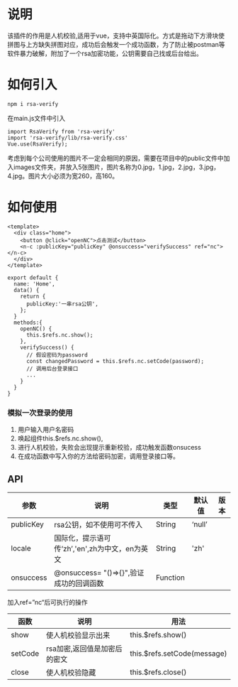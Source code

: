 # 说明

该插件的作用是人机校验,适用于vue，支持中英国际化。方式是拖动下方滑块使拼图与上方缺失拼图对应，成功后会触发一个成功函数，为了防止被postman等软件暴力破解，附加了一个rsa加密功能，公钥需要自己找或后台给出。

# 如何引入

```
npm i rsa-verify
```

在main.js文件中引入

```
import RsaVerify from 'rsa-verify'
import 'rsa-verify/lib/rsa-verify.css'
Vue.use(RsaVerify);
```

考虑到每个公司使用的图片不一定会相同的原因，需要在项目中的public文件中加入images文件夹，并放入5张图片，图片名称为0.jpg，1.jpg，2.jpg，3.jpg，4.jpg。图片大小必须为宽260，高160。

# 如何使用

```
<template>
  <div class="home">
    <button @click="openNC">点击测试</button>
    <n-c :publicKey="publicKey" @onsuccess="verifySuccess" ref="nc"></n-c>
  </div>
</template>
```

```
export default {
  name: 'Home',
  data() {
    return {
      publicKey:'一串rsa公钥',
    };
  }
  methods:{
    openNC() {
      this.$refs.nc.show();
    },
    verifySuccess() {
      // 假设密码为password
      const changedPassword = this.$refs.nc.setCode(password);
      // 调用后台登录接口
      ...
    }
  }
}
```

### 模拟一次登录的使用

1. 用户输入用户名密码
2. 唤起组件this.$refs.nc.show(),
3. 进行人机校验，失败会出现提示重新校验，成功触发函数onsucess
4. 在成功函数中写入你的方法给密码加密，调用登录接口等。

## API

| 参数      | 说明                                    | 类型     | 默认值 | 版本 |
| --------- | --------------------------------------- | -------- | ------ | ---- |
| publicKey | rsa公钥，如不使用可不传入               | String   | ‘null’ |      |
| locale    | 国际化，提示语可传‘zh’,'en',zh为中文，en为英文             | String   | 'zh'   |      |
| onsuccess | @onsuccess= "()=>{}",验证成功的回调函数 | Function |        |      |

加入ref=”nc“后可执行的操作

| 函数    | 说明                         | 用法                        |
| ------- | ---------------------------- | --------------------------- |
| show    | 使人机校验显示出来           | this.$refs.show()           |
| setCode | rsa加密,返回值是加密后的密文 | this.$refs.setCode(message) |
| close   | 使人机校验隐藏               | this.$refs.close()          |

